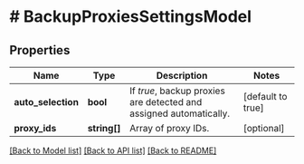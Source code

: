 # # BackupProxiesSettingsModel

## Properties

Name | Type | Description | Notes
------------ | ------------- | ------------- | -------------
**auto_selection** | **bool** | If *true*, backup proxies are detected and assigned automatically. | [default to true]
**proxy_ids** | **string[]** | Array of proxy IDs. | [optional]

[[Back to Model list]](../../README.md#models) [[Back to API list]](../../README.md#endpoints) [[Back to README]](../../README.md)
